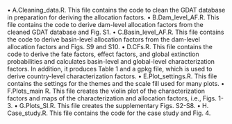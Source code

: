 •	A.Cleaning_data.R. This file contains the code to clean the GDAT database in preparation for deriving the allocation factors.
•	B.Dam_level_AF.R. This file contains the code to derive dam-level allocation factors from the cleaned GDAT database and Fig. S1.
•	C.Basin_level_AF.R. This file contains the code to derive basin-level allocation factors from the dam-level allocation factors and Figs. S9 and S10.
•	D.CFs.R. This file contains the code to derive the fate factors, effect factors, and global extinction probabilities and calculates basin-level and global-level characterization factors. In addition, it produces Table 1 and a gpkg file, which is used to derive country-level characterization factors.
•	E.Plot_settings.R. This file contains the settings for the themes and the scale fill used for many plots.
•	F.Plots_main R. This file creates the violin plot of the characterization factors and maps of the characterization and allocation factors, i.e., Figs. 1-3.
•	G.Plots_SI.R. This file creates the supplementary Figs. S2-S8.
•	H. Case_study.R. This file contains the code for the case study and Fig. 4.
